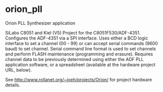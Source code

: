 # orion_pll
Orion PLL Synthesizer application

SiLabs C8051 and Kiel (V5) Project for the C8051F530/ADF-4351. Configures the ADF-4351 via a SPI interface. Uses either a BCD logic interface to set a channel (00 - 99) or can accept serial commands (9600 baud) to set channel. Serial command line format is used to set channels and perform FLASH maintenance (programming and erasure). Requires channel data to be previously determined using either the ADF PLL application software, or a spreadsheet (available at the hardware project URL, below).

See http://www.rollanet.org/~joeh/projects/Orion/ for project hardware details.
